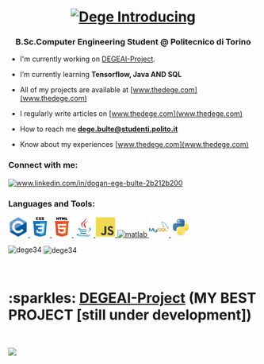 <h1 align="center"><div align="center">
 <a href="https://github.com/Dege34">
  <img src="https://readme-typing-svg.demolab.com?font=Fira+Code&color=1DD71D&size=35&duration=3000&pause=500&center=true&vCenter=true&width=495&lines=%e2%9c%a8+Hi+I+Am+Dogan Ege BULTE+%e2%9c%a8;Hi+I+Am+Dogan Ege BULTE;Hi+I+Am+Dogan Ege BULTE;¿什麼是真實的?++¿+what is real+)+?)" alt="Dege Introducing" />
 </a>
</div></h1>
<h3 align="center">B.Sc.Computer Engineering Student @ Politecnico di Torino</h3>

- I'm currently working on <a href="https://github.com/Dege34/DEGEAI-Project">DEGEAI-Project</a>.
 
- I’m currently learning **Tensorflow, Java AND SQL**

- All of my projects are available at [www.thedege.com](www.thedege.com)

- I regularly write articles on [www.thedege.com](www.thedege.com)

- How to reach me **dege.bulte@studenti.polito.it**

- Know about my experiences [www.thedege.com](www.thedege.com)

<h3 align="left">Connect with me:</h3>
<p align="left">
<a href="https://linkedin.com/in/www.linkedin.com/in/dogan-ege-bulte-2b212b200" target="blank"><img align="center" src="https://raw.githubusercontent.com/rahuldkjain/github-profile-readme-generator/master/src/images/icons/Social/linked-in-alt.svg" alt="www.linkedin.com/in/dogan-ege-bulte-2b212b200" height="30" width="40" /></a>
</p>

<h3 align="left">Languages and Tools:</h3>
<p align="left"> <a href="https://www.cprogramming.com/" target="_blank" rel="noreferrer"> <img src="https://raw.githubusercontent.com/devicons/devicon/master/icons/c/c-original.svg" alt="c" width="40" height="40"/> </a> <a href="https://www.w3schools.com/css/" target="_blank" rel="noreferrer"> <img src="https://raw.githubusercontent.com/devicons/devicon/master/icons/css3/css3-original-wordmark.svg" alt="css3" width="40" height="40"/> </a> <a href="https://www.w3.org/html/" target="_blank" rel="noreferrer"> <img src="https://raw.githubusercontent.com/devicons/devicon/master/icons/html5/html5-original-wordmark.svg" alt="html5" width="40" height="40"/> </a> <a href="https://www.java.com" target="_blank" rel="noreferrer"> <img src="https://raw.githubusercontent.com/devicons/devicon/master/icons/java/java-original.svg" alt="java" width="40" height="40"/> </a> <a href="https://developer.mozilla.org/en-US/docs/Web/JavaScript" target="_blank" rel="noreferrer"> <img src="https://raw.githubusercontent.com/devicons/devicon/master/icons/javascript/javascript-original.svg" alt="javascript" width="40" height="40"/> </a> <a href="https://www.mathworks.com/" target="_blank" rel="noreferrer"> <img src="https://upload.wikimedia.org/wikipedia/commons/2/21/Matlab_Logo.png" alt="matlab" width="40" height="40"/> </a> <a href="https://www.mysql.com/" target="_blank" rel="noreferrer"> <img src="https://raw.githubusercontent.com/devicons/devicon/master/icons/mysql/mysql-original-wordmark.svg" alt="mysql" width="40" height="40"/> </a> <a href="https://www.python.org" target="_blank" rel="noreferrer"> <img src="https://raw.githubusercontent.com/devicons/devicon/master/icons/python/python-original.svg" alt="python" width="40" height="40"/> </a> </p>

<p><img align="left" src="https://github-readme-stats.vercel.app/api/top-langs?username=dege34&show_icons=true&locale=en&layout=compact" alt="dege34" /></p>

<p>&nbsp;<img align="center" src="https://github-readme-stats.vercel.app/api?username=dege34&show_icons=true&locale=en" alt="dege34" /></p><br>
<h1>:sparkles: <a href="https://github.com/Dege34/DEGEAI-Project">DEGEAI-Project</a> (MY BEST PROJECT [still under development])</h1><br>

![](https://github.com/Dege34/DEGEAI-Project/blob/main/asset/images/degeai%20app.gif?raw=true)


<!--
**Dege34/Dege34** is a ✨ _special_ ✨ repository because its `README.md` (this file) appears on your GitHub profile.

Here are some ideas to get you started:

- 🔭 I’m currently working on ...
- 🌱 I’m currently learning ...
- 👯 I’m looking to collaborate on ...
- 🤔 I’m looking for help with ...
- 💬 Ask me about ...
- 📫 How to reach me: ...
- 😄 Pronouns: ...
- ⚡ Fun fact: ...
-->
